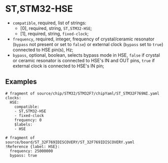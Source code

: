 ST,STM32-HSE
============

- `compatible`, required, list of strings:
  - [0], required, string, `ST,STM32-HSE`;
  - [1], required, string, `fixed-clock`;
- `frequency`, required, integer, frequency of crystal/ceramic resonator (`bypass` not present or set to `false`) or
external clock (`bypass` set to `true`) connected to HSE pin(s), Hz;
- `bypass`, optional, boolean, selects bypass mode in HSE, `false` if crystal or ceramic resonator is connected to HSE's
IN and OUT pins, `true` if external clock is connected to HSE's IN pin;

Examples
--------

```
# fragment of source/chip/STM32/STM32F7/chipYaml/ST_STM32F769NI.yaml
clocks:
  HSE:
    compatible:
    - ST,STM32-HSE
    - fixed-clock
    frequency: 0
    $labels:
    - HSE

# fragment of source/board/ST_32F769IDISCOVERY/ST_32F769IDISCOVERY.yaml
!Reference {label: HSE}:
  frequency: 25000000
  bypass: true
```
